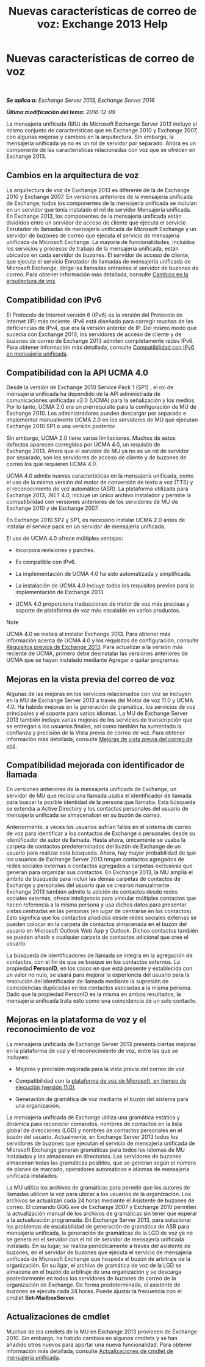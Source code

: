 ﻿---
title: 'Nuevas características de correo de voz: Exchange 2013 Help'
TOCTitle: Nuevas características de correo de voz
ms:assetid: 89faaa97-3485-4704-a56c-d13632f01e2a
ms:mtpsurl: https://technet.microsoft.com/es-es/library/JJ649002(v=EXCHG.150)
ms:contentKeyID: 49895759
ms.date: 05/22/2018
mtps_version: v=EXCHG.150
ms.translationtype: MT
---

# Nuevas características de correo de voz

 

_**Se aplica a:** Exchange Server 2013, Exchange Server 2016_

_**Última modificación del tema:** 2016-12-09_

La mensajería unificada (MU) de Microsoft Exchange Server 2013 incluye el mismo conjunto de características que en Exchange 2010 y Exchange 2007, con algunas mejoras y cambios en la arquitectura. Sin embargo, la mensajería unificada ya no es un rol de servidor por separado. Ahora es un componente de las características relacionadas con voz que se ofrecen en Exchange 2013.

## Cambios en la arquitectura de voz

La arquitectura de voz de Exchange 2013 es diferente de la de Exchange 2010 y Exchange 2007. En versiones anteriores de la mensajería unificada de Exchange, todos los componentes de la mensajería unificada se incluían en un servidor que tenía instalado el rol de servidor Mensajería unificada. En Exchange 2013, los componentes de la mensajería unificada están divididos entre un servidor de acceso de cliente que ejecuta el servicio Enrutador de llamadas de mensajería unificada de Microsoft Exchange y un servidor de buzones de correo que ejecuta el servicio de mensajería unificada de Microsoft Exchange. La mayoría de funcionalidades, incluidos los servicios y procesos de trabajo de la mensajería unificada, están ubicados en cada servidor de buzones. El servidor de acceso de cliente, que ejecuta el servicio Enrutador de llamadas de mensajería unificada de Microsoft Exchange, dirige las llamadas entrantes al servidor de buzones de correo. Para obtener información más detallada, consulte [Cambios en la arquitectura de voz](voice-architecture-changes-exchange-2013-help.md).

## Compatibilidad con IPv6

El Protocolo de Internet versión 6 (IPv6) es la versión del Protocolo de Internet (IP) más reciente. IPv6 está diseñado para corregir muchas de las deficiencias de IPv4, que era la versión anterior de IP. Del mismo modo que sucedía con Exchange 2010, los servidores de acceso de cliente y de buzones de correo de Exchange 2013 admiten completamente redes IPv6. Para obtener información más detallada, consulte [Compatibilidad con IPv6 en mensajería unificada](ipv6-support-in-unified-messaging-exchange-2013-help.md).

## Compatibilidad con la API UCMA 4.0

Desde la versión de Exchange 2010 Service Pack 1 (SP1) , el rol de mensajería unificada ha dependido de la API administrada de comunicaciones unificadas v2.0 (UCMA) para la señalización y los medios. Por lo tanto, UCMA 2.0 era un prerrequisito para la configuración de MU de Exchange 2010. Los administradores pueden descargar por separado e implementar manualmente UCMA 2.0 en los servidores de MU que ejecutan Exchange 2010 SP1 o una versión posterior.

Sin embargo, UCMA 2.0 tiene varias limitaciones. Muchos de estos defectos aparecen corregidos por UCMA 4.0, un requisito de Exchange 2013. Ahora que el servidor de MU ya no es un rol de servidor por separado, son los servidores de acceso de cliente y de buzones de correo los que requieren UCMA 4.0.

UCMA 4.0 admite nuevas características en la mensajería unificada, como el uso de la misma versión del motor de conversión de texto a voz (TTS) y el reconocimiento de voz automático (ASR). La plataforma utilizada para Exchange 2013, .NET 4.0, incluye un único archivo instalador y permite la compatibilidad con versiones anteriores de los servidores de MU de Exchange 2010 y de Exchange 2007.

En Exchange 2010 SP2 y SP1, es necesario instalar UCMA 2.0 antes de instalar el service pack en un servidor de mensajería unificada.

El uso de UCMA 4.0 ofrece múltiples ventajas:

  - Incorpora revisiones y parches.

  - Es compatible con IPv6.

  - La implementación de UCMA 4.0 ha sido automatizada y simplificada.

  - La instalación de UCMA 4.0 incluye todos los requisitos previos para la implementación de Exchange 2013.

  - UCMA 4.0 proporciona traducciones de motor de voz más precisas y soporte de plataforma de voz más escalable en varios productos.


> [!NOTE]
> UCMA 4.0 se instala al instalar Exchange&nbsp;2013. Para obtener más información acerca de UCMA 4.0 y los requisitos de configuración, consulte <A href="exchange-2013-prerequisites-exchange-2013-help.md">Requisitos previos de Exchange 2013</A>. Para actualizar a la versión más reciente de UCMA, primero debe desinstalar las versiones anteriores de UCMA que se hayan instalado mediante Agregar o quitar programas.



## Mejoras en la vista previa del correo de voz

Algunas de las mejoras en los servicios relacionados con voz se incluyen en la MU de Exchange Server 2013 a través del Motor de voz 11.0 y UCMA 4.0. Ha habido mejoras en la generación de gramática, los servicios de voz principales y el soporte para varios idiomas. La MU de Exchange Server 2013 también incluye varias mejoras de los servicios de transcripción que se entregan a los usuarios finales, así como también ha aumentado la confianza y precisión de la Vista previa de correo de voz. Para obtener información más detallada, consulte [Mejoras de vista previa del correo de voz](voice-mail-preview-enhancements-exchange-2013-help.md).

## Compatibilidad mejorada con identificador de llamada

En versiones anteriores de la mensajería unificada de Exchange, un servidor de MU que recibía una llamada usaba el identificador de llamada para buscar la posible identidad de la persona que llamaba. Esta búsqueda se extendía a Active Directory y los contactos personales del usuario de mensajería unificada se almacenaban en su buzón de correo.

Anteriormente, a veces los usuarios sufrían fallos en el sistema de correo de voz para identificar a los contactos de Exchange o personales desde su identificador de autor de llamada. Hasta ahora, únicamente se usaba la carpeta de contactos predeterminados del buzón de Exchange de un usuario para realizar esta búsqueda. Ahora, hay mayor probabilidad de que los usuarios de Exchange Server 2013 tengan contactos agregados de redes sociales externas o contactos agregados a carpetas exclusivas que generan para organizar sus contactos. En Exchange 2013, la MU amplía el ámbito de búsqueda para incluir las demás carpetas de contactos de Exchange y personales del usuario que se crearon manualmente. Exchange 2013 también admite la adición de contactos desde redes sociales externas, ofrece inteligencia para vincular múltiples contactos que hacen referencia a la misma persona y usa dichos datos para presentar vistas centradas en las personas (en lugar de centrarse en los contactos). Esto significa que los contactos añadidos desde redes sociales externas se pueden colocar en la carpeta de contactos almacenada en el buzón del usuario en Microsoft Outlook Web App y Outlook. Dichos contactos también se pueden añadir a cualquier carpeta de contactos adicional que cree el usuario.

La búsqueda de identificadores de llamada se integra en la agregación de contactos, con el fin de que se busque en los contactos externos. La propiedad **PersonID**, en los casos en que está presente y establecida con un valor no nulo, se usará para mejorar la experiencia del usuario para la resolución del identificador de llamada mediante la supresión de coincidencias duplicadas en los contactos asociadas a la misma persona. Dado que la propiedad PersonID es la misma en ambos resultados, la mensajería unificada trata esto como una coincidencia de un solo contacto.

## Mejoras en la plataforma de voz y el reconocimiento de voz

La mensajería unificada de Exchange Server 2013 presenta ciertas mejoras en la plataforma de voz y el reconocimiento de voz, entre las que se incluyen:

  - Mejoras y precisión mejorada para la vista previa del correo de voz.

  - Compatibilidad con la [plataforma de voz de Microsoft, en tiempo de ejecución (versión 11.0)](https://go.microsoft.com/fwlink/p/?linkid=253196).

  - Generación de gramática de voz mediante el buzón del sistema para una organización.

La mensajería unificada de Exchange utiliza una gramática estática y dinámica para reconocer comandos, nombres de contactos en la lista global de direcciones (LGD) y nombres de contactos personales en el buzón del usuario. Actualmente, en Exchange Server 2013 todos los servidores de buzones que ejecutan el servicio de mensajería unificada de Microsoft Exchange generan gramáticas para todos los idiomas de MU instalados y las almacenan en directorios. Los servidores de buzones almacenan todas las gramáticas posibles, que se generan según el número de planes de marcado, operadores automáticos e idiomas de mensajería unificada instalados.

La MU utiliza los archivos de gramáticas para permitir que los autores de llamadas utilicen la voz para ubicar a los usuarios de la organización. Los archivos se actualizan cada 24 horas mediante el Asistente de buzones de correo. El comando GGG.exe de Exchange 2007 y Exchange 2010 permiten la actualización manual de los archivos de gramáticas sin tener que esperar a la actualización programada. En Exchange Server 2013, para solucionar los problemas de escalabilidad de generación de gramática de ASR para mensajería unificada, la generación de gramáticas de la LGD de voz ya no se genera en el servidor con el rol de servidor de mensajería unificada instalado. En su lugar, se realiza periódicamente a través del asistente de buzones, en el servidor de buzones que ejecuta el servicio de mensajería unificada de Microsoft Exchange que hospeda el buzón de arbitraje de la organización. En su ligar, el archivo de gramática de voz de la LGD se almacena en el buzón de arbitraje de una organización y se descarga posteriormente en todos los servidores de buzones de correo de la organización de Exchange. De forma predeterminada, el asistente de buzones se ejecuta cada 24 horas. Puede ajustar la frecuencia con el cmdlet **Set-MailboxServer**.

## Actualizaciones de cmdlet

Muchos de los cmdlets de la MU en Exchange 2013 provienen de Exchange 2010. Sin embargo, ha habido cambios en algunos cmdlets y se han añadido otros nuevos para aportar una nueva funcionalidad. Para obtener información más detallada, consulte [Actualizaciones de cmdlet de mensajería unificada](unified-messaging-cmdlet-updates-exchange-2013-help.md).


